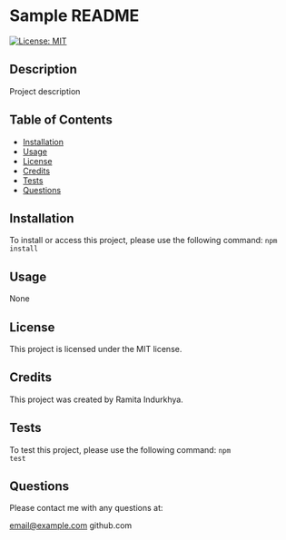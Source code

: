 # Sample README

  [![License: MIT](https://img.shields.io/badge/License-MIT-yellow.svg)](https://opensource.org/licenses/MIT)

  ## Description
  Project description

  ## Table of Contents
  - [Installation](#installation)
  - [Usage](#usage)
  - [License](#license)
  - [Credits](#credits)
  - [Tests](#tests)
  - [Questions](#questions)

  ## Installation
  To install or access this project, please use the following command:
  <code>npm install</code>

  ## Usage
  None

  ## License
  This project is licensed under the MIT license.

  ## Credits
  This project was created by Ramita Indurkhya.

  ## Tests
  To test this project, please use the following command:
  <code>npm test</code>

  ## Questions
  Please contact me with any questions at:

  email@example.com
  github.com
